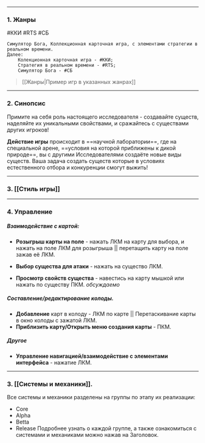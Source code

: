 
---

### 1. Жанры
#ККИ #RTS #СБ

	Симулятор Бога, Коллекционная карточная игра, с элементами стратегии в реальном времени.
	Далее:
		Колекционная карточная игра - #ККИ;
		Стратегия в реальном времени - #RTS;
		Симулятор Бога - #СБ
		
>[[Жанры|Пример игр в указанных жанрах]]
---
### 2. Синопсис
Примите на себя роль настоящего исследователя - создавайте существ, наделяйте их уникальными свойствами, и сражайтесь с существами других игроков! 

**Действие игры** происходит в ==научной лаборатории==, где на специальной арене, ==условия на которой приближены к дикой природе==, вы с другими Исследователями создаёте новые виды существ. Ваша задача создать существ которые в условиях естественного отбора и конкуренции смогут выжить!

---
### 3. [[Стиль игры]]

---
### 4. Управление

##### Взаимодействие с картой:
- **Розыгрыш карты на поле** - нажать ЛКМ на карту для выбора, и нажать на поле ЛКМ для розыгрыша || перетащить карту на поле зажав её ЛКМ.

- **Выбор существа для атаки** - нажать на существо ЛКМ.

- **Просмотр свойств существа** - навестись на карту мышкой или нажать по существу ПКМ. *обсуждаемо*

##### Составление/редактирование колоды.
- **Добавление** карт в колоду - ЛКМ по карте || Перетаскивание карты в окно колоды с зажатой ЛКМ.
- **Приблизить карту/Открыть меню создания карты**  - ПКМ.

##### Другое
- **Управление навигацией/взаимодействие с элементами интерфейса** - нажатие ЛКМ.

----

### 3. [[Системы и механики]].
Все системы и механики разделены на группы по этапу их реализации:
- Core
- Alpha
- Betta
- Release
Подробнее узнать о каждой группе, а также ознакомиться с системами и механиками можно нажав на Заголовок.